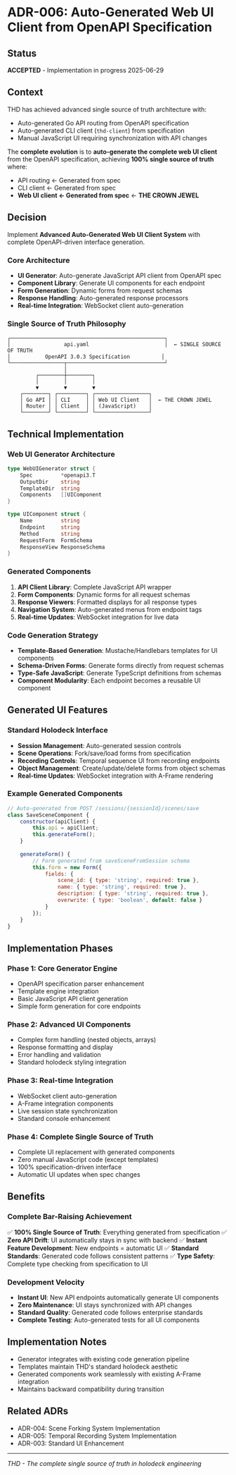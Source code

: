 # ADR-006: Auto-Generated Web UI Client from OpenAPI Specification

## Status
**ACCEPTED** - Implementation in progress 2025-06-29

## Context
THD has achieved advanced single source of truth architecture with:
- Auto-generated Go API routing from OpenAPI specification
- Auto-generated CLI client (`thd-client`) from specification
- Manual JavaScript UI requiring synchronization with API changes

The **complete evolution** is to **auto-generate the complete web UI client** from the OpenAPI specification, achieving **100% single source of truth** where:
- API routing ← Generated from spec
- CLI client ← Generated from spec  
- **Web UI client ← Generated from spec** ← **THE CROWN JEWEL**

## Decision
Implement **Advanced Auto-Generated Web UI Client System** with complete OpenAPI-driven interface generation.

### Core Architecture
- **UI Generator**: Auto-generate JavaScript API client from OpenAPI spec
- **Component Library**: Generate UI components for each endpoint
- **Form Generation**: Dynamic forms from request schemas
- **Response Handling**: Auto-generated response processors
- **Real-time Integration**: WebSocket client auto-generation

### Single Source of Truth Philosophy
```
┌─────────────────────────────────────────────────┐
│                 api.yaml                        │  ← SINGLE SOURCE OF TRUTH
│           OpenAPI 3.0.3 Specification          │
└─────────────────┬───────────────────────────────┘
                  │
         ┌────────┼────────┐
         │        │        │
         ▼        ▼        ▼
    ┌────────┐ ┌─────────┐ ┌─────────────────┐
    │ Go API │ │ CLI     │ │ Web UI Client   │  ← THE CROWN JEWEL
    │ Router │ │ Client  │ │ (JavaScript)    │
    └────────┘ └─────────┘ └─────────────────┘
```

## Technical Implementation

### Web UI Generator Architecture
```go
type WebUIGenerator struct {
    Spec         *openapi3.T
    OutputDir    string
    TemplateDir  string
    Components   []UIComponent
}

type UIComponent struct {
    Name         string
    Endpoint     string
    Method       string
    RequestForm  FormSchema
    ResponseView ResponseSchema
}
```

### Generated Components
1. **API Client Library**: Complete JavaScript API wrapper
2. **Form Components**: Dynamic forms for all request schemas
3. **Response Viewers**: Formatted displays for all response types
4. **Navigation System**: Auto-generated menus from endpoint tags
5. **Real-time Updates**: WebSocket integration for live data

### Code Generation Strategy
- **Template-Based Generation**: Mustache/Handlebars templates for UI components
- **Schema-Driven Forms**: Generate forms directly from request schemas
- **Type-Safe JavaScript**: Generate TypeScript definitions from schemas
- **Component Modularity**: Each endpoint becomes a reusable UI component

## Generated UI Features

### Standard Holodeck Interface
- **Session Management**: Auto-generated session controls
- **Scene Operations**: Fork/save/load forms from specification
- **Recording Controls**: Temporal sequence UI from recording endpoints
- **Object Management**: Create/update/delete forms from object schemas
- **Real-time Updates**: WebSocket integration with A-Frame rendering

### Example Generated Components
```javascript
// Auto-generated from POST /sessions/{sessionId}/scenes/save
class SaveSceneComponent {
    constructor(apiClient) {
        this.api = apiClient;
        this.generateForm();
    }
    
    generateForm() {
        // Form generated from saveSceneFromSession schema
        this.form = new Form({
            fields: {
                scene_id: { type: 'string', required: true },
                name: { type: 'string', required: true },
                description: { type: 'string', required: true },
                overwrite: { type: 'boolean', default: false }
            }
        });
    }
}
```

## Implementation Phases

### Phase 1: Core Generator Engine
- OpenAPI specification parser enhancement
- Template engine integration
- Basic JavaScript API client generation
- Simple form generation for core endpoints

### Phase 2: Advanced UI Components
- Complex form handling (nested objects, arrays)
- Response formatting and display
- Error handling and validation
- Standard holodeck styling integration

### Phase 3: Real-time Integration
- WebSocket client auto-generation
- A-Frame integration components
- Live session state synchronization
- Standard console enhancement

### Phase 4: Complete Single Source of Truth
- Complete UI replacement with generated components
- Zero manual JavaScript code (except templates)
- 100% specification-driven interface
- Automatic UI updates when spec changes

## Benefits

### Complete Bar-Raising Achievement
✅ **100% Single Source of Truth**: Everything generated from specification
✅ **Zero API Drift**: UI automatically stays in sync with backend
✅ **Instant Feature Development**: New endpoints = automatic UI
✅ **Standard Standards**: Generated code follows consistent patterns
✅ **Type Safety**: Complete type checking from specification to UI

### Development Velocity
- **Instant UI**: New API endpoints automatically generate UI components
- **Zero Maintenance**: UI stays synchronized with API changes
- **Standard Quality**: Generated code follows enterprise standards
- **Complete Testing**: Auto-generated tests for all UI components

## Implementation Notes
- Generator integrates with existing code generation pipeline
- Templates maintain THD's standard holodeck aesthetic
- Generated components work seamlessly with existing A-Frame integration
- Maintains backward compatibility during transition

## Related ADRs
- ADR-004: Scene Forking System Implementation
- ADR-005: Temporal Recording System Implementation
- ADR-003: Standard UI Enhancement

---
*THD - The complete single source of truth in holodeck engineering*